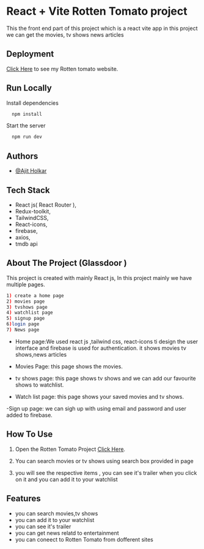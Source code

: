 # React + Vite Rotten Tomato  project
This the front end part of this project which is a react vite app in this project we can get the movies, tv shows news articles




## Deployment

[Click Here](https://vercel.com/ajit-gyandev-holkars-projects/rotten-tomatoes) to see my Rotten tomato website.

## Run Locally

Install dependencies

```bash
  npm install
```

Start the server

```bash
  npm run dev
```

## Authors

- [@Ajit Holkar]()
  


## Tech Stack
- React js( React Router ),
- Redux-toolkit,
- TailwindCSS,
- React-icons,
- firebase,
- axios,
- tmdb api
  


## About The Project (Glassdoor )
This project is created with mainly React js, In this project mainly we have multiple pages.
```bash
1) create a home page 
2) movies page
3) tvshows page
4) watchlist page
5) signup page
6)login page
7) News page
```
-  Home page:We used react js ,tailwind css, react-icons ti design the user interface and firebase is used for authentication. it shows movies tv shows,news articles

- Movies Page: this page shows the movies. 

- tv shows page: this page shows tv shows and we can add our favourite shows to watchlist.

- Watch list page: this page shows  your saved movies and tv shows.

-Sign up page: we can sigh up with using email and password and user added to firebase.


## How To Use

1) Open the Rotten Tomato Project [Click Here](https://vercel.com/ajit-gyandev-holkars-projects/rotten-tomatoes).

2) You can search movies or tv shows using search box provided in page

3) you will see the respective items , you can see it's trailer when you click on it and you can add it to your watchlist 

## Features

- you can search movies,tv shows
- you can add it to your watchlist 
- you can see it's trailer
- you can get news relatd to entertainment
- you can coneect to Rotten Tomato from dofferent sites
  

